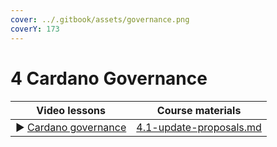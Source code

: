 ```yaml
---
cover: ../.gitbook/assets/governance.png
coverY: 173
---
```


# 4 Cardano Governance

####

<table><thead><tr><th>Video lessons</th><th data-type="content-ref">Course materials</th></tr></thead><tbody><tr><td>▶︎ <a href="https://youtu.be/HodK-ZKULHM">Cardano governance</a></td><td><a href="4.1-update-proposals.md">4.1-update-proposals.md</a></td></tr></tbody></table>
